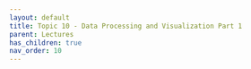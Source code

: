```yaml
---
layout: default
title: Topic 10 - Data Processing and Visualization Part 1
parent: Lectures
has_children: true
nav_order: 10
---
```

